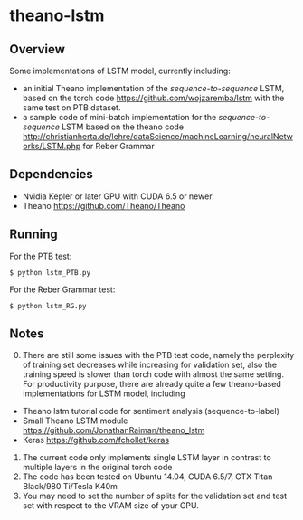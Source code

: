 # theano-lstm
## Overview
Some implementations of LSTM model, currently including:
* an initial Theano implementation of the *sequence-to-sequence* LSTM, based on the torch code https://github.com/wojzaremba/lstm with the same test on PTB dataset.
* a sample code of mini-batch implementation for the *sequence-to-sequence* LSTM based on the theano code http://christianherta.de/lehre/dataScience/machineLearning/neuralNetworks/LSTM.php for Reber Grammar 

## Dependencies

* Nvidia Kepler or later GPU with CUDA 6.5 or newer
* Theano https://github.com/Theano/Theano

## Running
For the PTB test:

`$ python lstm_PTB.py`

For the Reber Grammar test:

`$ python lstm_RG.py`

## Notes
0. There are still some issues with the PTB test code, 
namely the perplexity of training set decreases while increasing for validation set, 
also the training speed is slower than torch code with almost the same setting.
For productivity purpose, there are already quite a few theano-based implementations for LSTM model, including

 * Theano lstm tutorial code for sentiment analysis (sequence-to-label)
 * Small Theano LSTM module https://github.com/JonathanRaiman/theano_lstm
 * Keras https://github.com/fchollet/keras

1. The current code only implements single LSTM layer in contrast to multiple layers in the original torch code
2. The code has been tested on Ubuntu 14.04, CUDA 6.5/7, GTX Titan Black/980 Ti/Tesla K40m
3. You may need to set the number of splits for the validation set and test set with respect to the VRAM size of your GPU.
